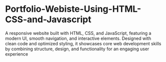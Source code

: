 # Portfolio-Webiste-Using-HTML-CSS-and-Javascript
A responsive website built with HTML, CSS, and JavaScript, featuring a modern UI, smooth navigation, and interactive elements. Designed with clean code and optimized styling, it showcases core web development skills by combining structure, design, and functionality for an engaging user experience

